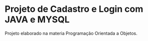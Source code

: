 # Projeto de Cadastro e Login com JAVA e MYSQL
Projeto elaborado na materia Programação Orientada a Objetos.
